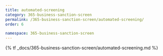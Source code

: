 ```yaml
---
title: automated-screening
category: 365-business-sanction-screen
permalink: /365-business-sanction-screen/automated-screening/
order: 6

namespace: 365-business-sanction-screen
---
```


{% tf _docs/365-business-sanction-screen/automated-screening.md %}